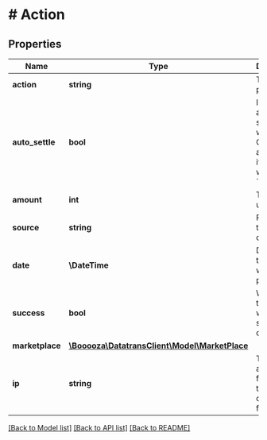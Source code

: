 # # Action

## Properties

Name | Type | Description | Notes
------------ | ------------- | ------------- | -------------
**action** | **string** | The action performed. | [optional]
**auto_settle** | **bool** | Indicates if auto settlement was used. Only applicable if action was &#x60;authorize&#x60; | [optional]
**amount** | **int** | The amount used. | [optional]
**source** | **string** | From where the action originated. | [optional]
**date** | **\DateTime** | Date when the action was performed. | [optional]
**success** | **bool** | Whether the action was successful or not. | [optional]
**marketplace** | [**\Booooza\DatatransClient\Model\MarketPlace**](MarketPlace.md) |  | [optional]
**ip** | **string** | The IP address from where the action originated from. | [optional]

[[Back to Model list]](../../README.md#models) [[Back to API list]](../../README.md#endpoints) [[Back to README]](../../README.md)
